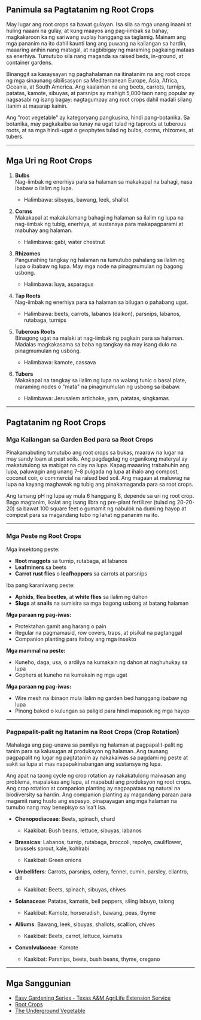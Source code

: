 ## Panimula sa Pagtatanim ng Root Crops

May lugar ang root crops sa bawat gulayan. Isa sila sa mga unang inaani at huling naaani na gulay, at kung maayos ang pag-iimbak sa bahay, magkakaroon ka ng sariwang suplay hanggang sa taglamig. Mainam ang mga pananim na ito dahil kaunti lang ang puwang na kailangan sa hardin, maaaring anihin nang matagal, at nagbibigay ng maraming pagkaing mataas sa enerhiya. Tumutubo sila nang maganda sa raised beds, in-ground, at container gardens.

Binanggit sa kasaysayan ng paghahalaman na itinatanim na ang root crops ng mga sinaunang sibilisasyon sa Mediterranean Europe, Asia, Africa, Oceania, at South America. Ang kaalaman na ang beets, carrots, turnips, patatas, kamote, sibuyas, at parsnips ay mahigit 5,000 taon nang popular ay nagsasabi ng isang bagay: nagtagumpay ang root crops dahil madali silang itanim at masarap kainin.

Ang "root vegetable" ay kategoryang pangkusina, hindi pang-botanika. Sa botanika, may pagkakaiba sa tunay na ugat tulad ng taproots at tuberous roots, at sa mga hindi-ugat o geophytes tulad ng bulbs, corms, rhizomes, at tubers.

---

## Mga Uri ng Root Crops

1. **Bulbs**  
   Nag-iimbak ng enerhiya para sa halaman sa makakapal na bahagi, nasa ibabaw o ilalim ng lupa.  
   - Halimbawa: sibuyas, bawang, leek, shallot

2. **Corms**  
   Makakapal at makakalamang bahagi ng halaman sa ilalim ng lupa na nag-iimbak ng tubig, enerhiya, at sustansya para makapagparami at mabuhay ang halaman.  
   - Halimbawa: gabi, water chestnut

3. **Rhizomes**  
   Pangunahing tangkay ng halaman na tumutubo pahalang sa ilalim ng lupa o ibabaw ng lupa. May mga node na pinagmumulan ng bagong usbong.  
   - Halimbawa: luya, asparagus

4. **Tap Roots**  
   Nag-iimbak ng enerhiya para sa halaman sa bilugan o pahabang ugat.  
   - Halimbawa: beets, carrots, labanos (daikon), parsnips, labanos, rutabaga, turnips

5. **Tuberous Roots**  
   Binagong ugat na malaki at nag-iimbak ng pagkain para sa halaman. Madalas magkakasama sa baba ng tangkay na may isang dulo na pinagmumulan ng usbong.  
   - Halimbawa: kamote, cassava

6. **Tubers**  
   Makakapal na tangkay sa ilalim ng lupa na walang tunic o basal plate, maraming nodes o "mata" na pinagmumulan ng usbong sa ibabaw.  
   - Halimbawa: Jerusalem artichoke, yam, patatas, singkamas

---

## Pagtatanim ng Root Crops

### Mga Kailangan sa Garden Bed para sa Root Crops

Pinakamabuting tumutubo ang root crops sa bukas, maaraw na lugar na may sandy loam at peat soils. Ang pagdagdag ng organikong materyal ay makatutulong sa mabigat na clay na lupa. Kapag maaaring trabahuhin ang lupa, paluwagin ang unang 7–8 pulgada ng lupa at ihalo ang compost, coconut coir, o commercial na raised bed soil. Ang magaan at maluwag na lupa na kayang maghawak ng tubig ang pinakamaganda para sa root crops.

Ang tamang pH ng lupa ay mula 6 hanggang 8, depende sa uri ng root crop. Bago magtanim, ikalat ang isang libra ng pre-plant fertilizer (tulad ng 20-20-20) sa bawat 100 square feet o gumamit ng nabulok na dumi ng hayop at compost para sa magandang tubo ng lahat ng pananim na ito.

---

### Mga Peste ng Root Crops

Mga insektong peste:
- **Root maggots** sa turnip, rutabaga, at labanos
- **Leafminers** sa beets
- **Carrot rust flies** o **leafhoppers** sa carrots at parsnips

Iba pang karaniwang peste:
- **Aphids**, **flea beetles**, at **white flies** sa ilalim ng dahon
- **Slugs** at **snails** na sumisira sa mga bagong usbong at batang halaman

**Mga paraan ng pag-iwas:**
- Protektahan gamit ang harang o pain
- Regular na pagmamasid, row covers, traps, at pisikal na pagtanggal
- Companion planting para itaboy ang mga insekto

**Mga mammal na peste:**
- Kuneho, daga, usa, o ardilya na kumakain ng dahon at naghuhukay sa lupa
- Gophers at kuneho na kumakain ng mga ugat

**Mga paraan ng pag-iwas:**
- Wire mesh na ibinaon mula ilalim ng garden bed hanggang ibabaw ng lupa
- Pinong bakod o kulungan sa paligid para hindi mapasok ng mga hayop

---

### Pagpapalit-palit ng Itatanim na Root Crops (Crop Rotation)

Mahalaga ang pag-unawa sa pamilya ng halaman at pagpapalit-palit ng tanim para sa kalusugan at produksyon ng halaman. Ang taunang pagpapalit ng lugar ng pagtatanim ay nakakaiwas sa pagdami ng peste at sakit sa lupa at mas napapakinabangan ang sustansya ng lupa.

Ang apat na taong cycle ng crop rotation ay nakakatulong maiwasan ang problema, mapalakas ang lupa, at mapabuti ang produksyon ng root crops. Ang crop rotation at companion planting ay nagpapataas ng natural na biodiversity sa hardin. Ang companion planting ay magandang paraan para magamit nang husto ang espasyo, pinapayagan ang mga halaman na tumubo nang may benepisyo sa isa’t isa.


- **Chenopodiaceae**: Beets, spinach, chard  
  - Kaakibat: Bush beans, lettuce, sibuyas, labanos

- **Brassicas**: Labanos, turnip, rutabaga, broccoli, repolyo, cauliflower, brussels sprout, kale, kohlrabi  
  - Kaakibat: Green onions

- **Umbellifers**: Carrots, parsnips, celery, fennel, cumin, parsley, cilantro, dill  
  - Kaakibat: Beets, spinach, sibuyas, chives

- **Solanaceae**: Patatas, kamatis, bell peppers, siling labuyo, talong  
  - Kaakibat: Kamote, horseradish, bawang, peas, thyme

- **Alliums**: Bawang, leek, sibuyas, shallots, scallion, chives  
  - Kaakibat: Beets, carrot, lettuce, kamatis

- **Convolvulaceae**: Kamote  
  - Kaakibat: Parsnips, beets, bush beans, thyme, oregano

---

## Mga Sanggunian

- [Easy Gardening Series - Texas A&M AgriLife Extension Service](https://aggie-horticulture.tamu.edu/vegetable/easy-gardening-series/)
- [Root Crops](https://ag.umass.edu/sites/ag.umass.edu/files/fact-sheets/pdf/root_crops.pdf)
- [The Underground Vegetable](https://washingtoncountymastergardeners.org/wp-content/uploads/2024/04/Root-Crops-Vegetable-Underground.pdf)
